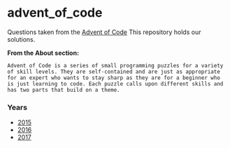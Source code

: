 # advent_of_code
Questions taken from the [Advent of Code](http://adventofcode.com)
This repository holds our solutions.

**From the About section:**
```
Advent of Code is a series of small programming puzzles for a variety of skill levels. They are self-contained and are just as appropriate for an expert who wants to stay sharp as they are for a beginner who is just learning to code. Each puzzle calls upon different skills and has two parts that build on a theme.
```

### Years
* [2015](http://adventofcode.com/2015)
* [2016](http://adventofcode.com/2016)
* [2017](http://adventofcode.com/2017)
